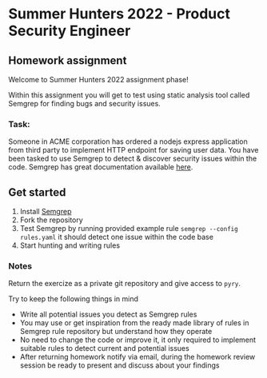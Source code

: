 # Summer Hunters 2022 - Product Security Engineer

## Homework assignment

Welcome to Summer Hunters 2022 assignment phase!

Within this assignment you will get to test using static analysis tool called Semgrep for finding bugs and security issues.

### Task:

Someone in ACME corporation has ordered a nodejs express application from third party to implement HTTP endpoint for saving user data. You have been tasked to use Semgrep to detect & discover security issues within the code. Semgrep has great documentation available [here](https://semgrep.dev/docs/).

## Get started 

1. Install [Semgrep](https://semgrep.dev/docs/getting-started/)
2. Fork the repository 
3. Test Semgrep by running provided example rule `semgrep --config rules.yaml` it should detect one issue within the code base
4. Start hunting and writing rules 


### Notes

Return the exercize as a private git repository and give access to `pyry`.

Try to keep the following things in mind

- Write all potential issues you detect as Semgrep rules 
- You may use or get inspiration from the ready made library of rules in Semgrep rule repository but understand how they operate 
- No need to change the code or improve it, it only required to implement suitable rules to detect current and potential issues
- After returning homework notify via email, during the homework review session be ready to present and discuss about your findings
